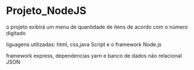 # Projeto_NodeJS
o projeto exibirá um menu de quantidade de itens de acordo com o número digitado

liguagens utilizadas: html, css,java Script e o framework Node.js

framework express,  dependencias yarn e banco de dados não relacional JSON 
